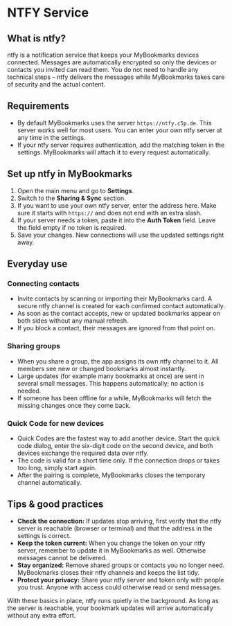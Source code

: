# NTFY Service

## What is ntfy?
ntfy is a notification service that keeps your MyBookmarks devices connected. Messages are automatically encrypted so only the devices or contacts you invited can read them. You do not need to handle any technical steps – ntfy delivers the messages while MyBookmarks takes care of security and the actual content.

## Requirements
- By default MyBookmarks uses the server `https://ntfy.c5p.de`. This server works well for most users. You can enter your own ntfy server at any time in the settings.
- If your ntfy server requires authentication, add the matching token in the settings. MyBookmarks will attach it to every request automatically.

## Set up ntfy in MyBookmarks
1. Open the main menu and go to **Settings**.
2. Switch to the **Sharing & Sync** section.
3. If you want to use your own ntfy server, enter the address here. Make sure it starts with `https://` and does not end with an extra slash.
4. If your server needs a token, paste it into the **Auth Token** field. Leave the field empty if no token is required.
5. Save your changes. New connections will use the updated settings right away.

## Everyday use
### Connecting contacts
- Invite contacts by scanning or importing their MyBookmarks card. A secure ntfy channel is created for each confirmed contact automatically.
- As soon as the contact accepts, new or updated bookmarks appear on both sides without any manual refresh.
- If you block a contact, their messages are ignored from that point on.

### Sharing groups
- When you share a group, the app assigns its own ntfy channel to it. All members see new or changed bookmarks almost instantly.
- Large updates (for example many bookmarks at once) are sent in several small messages. This happens automatically; no action is needed.
- If someone has been offline for a while, MyBookmarks will fetch the missing changes once they come back.

### Quick Code for new devices
- Quick Codes are the fastest way to add another device. Start the quick code dialog, enter the six-digit code on the second device, and both devices exchange the required data over ntfy.
- The code is valid for a short time only. If the connection drops or takes too long, simply start again.
- After the pairing is complete, MyBookmarks closes the temporary channel automatically.

## Tips & good practices
- **Check the connection:** If updates stop arriving, first verify that the ntfy server is reachable (browser or terminal) and that the address in the settings is correct.
- **Keep the token current:** When you change the token on your ntfy server, remember to update it in MyBookmarks as well. Otherwise messages cannot be delivered.
- **Stay organized:** Remove shared groups or contacts you no longer need. MyBookmarks closes their ntfy channels and keeps the list tidy.
- **Protect your privacy:** Share your ntfy server and token only with people you trust. Anyone with access could otherwise read or send messages.

With these basics in place, ntfy runs quietly in the background. As long as the server is reachable, your bookmark updates will arrive automatically without any extra effort.
